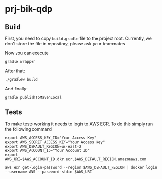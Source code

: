 # prj-bik-qdp

## Build
First, you need to copy `build.gradle` file to the project root.
Currently, we don't store the file in repository, please ask your teammates.

Now you can execute:

`
gradle wrapper
`

After that:

`
./gradlew build
`

And finally:

`
gradle publishToMavenLocal
`

## Tests
To make tests working it needs to login to AWS ECR. To do this simply run the following command

```
export AWS_ACCESS_KEY_ID="Your Access Key"
export AWS_SECRET_ACCESS_KEY="Your Access Key"
export AWS_DEFAULT_REGION=us-east-2
export AWS_ACCOUNT_ID="Your Account ID"
export AWS_URI=$AWS_ACCOUNT_ID.dkr.ecr.$AWS_DEFAULT_REGION.amazonaws.com

aws ecr get-login-password --region $AWS_DEFAULT_REGION | docker login --username AWS --password-stdin $AWS_URI
```